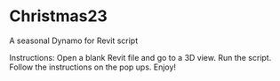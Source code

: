 # Christmas23
A seasonal Dynamo for Revit script

Instructions:
Open a blank Revit file and go to a 3D view.
Run the script.
Follow the instructions on the pop ups.
Enjoy! 
